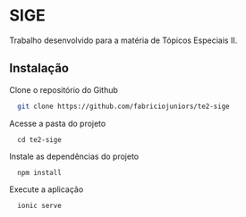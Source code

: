 
# SIGE

Trabalho desenvolvido para a matéria de Tópicos Especiais II.




## Instalação


Clone o repositório do Github
```bash
  git clone https://github.com/fabriciojuniors/te2-sige
```

Acesse a pasta do projeto
```
  cd te2-sige
```

Instale as dependências do projeto 
```
  npm install 
```

Execute a aplicação
```
  ionic serve   
```

    
